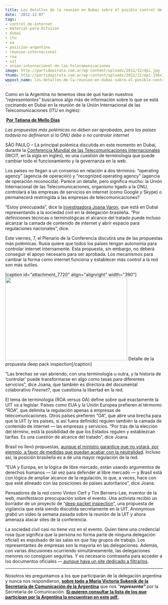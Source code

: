 ```yaml
---
title: Los detalles de la reunión en Dubai sobre el posible control de Internet
date: '2012-12-07'
tags:
- control-de-internet
- material-para-difusion
- dubai
- itu
- oa
- posicion-argentina
- reunion-internacional
- roa
- uit
- union-internacional-de-las-telecomunicaciones
image: http://partidopirata.com.ar/wp-content/uploads/2012/12/dpi.jpg
thumb: http://partidopirata.com.ar/wp-content/uploads/2012/12/dpi-150x150.jpg
wppost_name: los-detalles-de-la-reunion-en-dubai-sobre-el-posible-control-de-internet
---
```


Como en la Argentina no tenemos idea de qué harán nuestros <em>"representantes"</em> buscamos algo más de información sobre lo que se está cocinando en Dubai en la reunión de la Unión Internacional de las Telecomunicaciones (ITU en inglés):

<strong> <a href="http://blogs.estadao.com.br/link/os-detalhes-da-reuniao-em-dubai/" target="_blank">Por Tatiana de Mello Dias</a></strong>

<em>Las propuestas más polémicas no deben ser aprobadas, pero los países todavía no definieron si la ONU debe o no controlar internet
</em>

SÃO PAULO – La principal polémica discutida en este momento en Dubai, durante la <a href="http://partidopirata.com.ar/7617/el-dueno-de-la-red-reunion-de-la-uit-control-de-internet">Conferencia Mundial de las Telecomunicaciones Internacionales</a> (WCIT, en la sigla en inglés), es una cuestión de terminologia que puede cambiar todo el funcionamiento y la governanza en la web.

Los países no llegan a un consenso en relación a dos términos: “operating agency” (agencia de operación) y “recognized operating agency” (agencia de operación reconocida). Parece un detalle, pero significa mucho: la Unión Internacional de las Telecomunicaciones, organismo ligado a la ONU, controlará a las empresas de servicios en internet (como Google y Skype) o permanecerá restringida a las empresas de telecomunicaciones?

“Estoy preocupada”, dice la <a href="http://blogs.estadao.com.br/link/documentario-discute-o-controle-da-internet/">investigadora Joana Varon</a>, que está en Dubai representando a la sociedad civil en la delegación brasileña. “Por definiciones técnicas o terminológicas el alcance del tratado puede incluso alcanzar la camada de contenido de internet y abrir espacio para regulaciones nacionales”, dice.

Este viernes, 7, el Plenario de la Conferencia discutirá una de las propuestas más polémicas. Rusia quiere que todos los países tengan autonomia para controlar internet internamente. Esta propuesta, sin embargo, no deberá conseguir el apoyo necesario para ser aprobada. Los mecanismos para cambiar la forma como internet funciona y establecer más control a la red son más sutiles.

[caption id="attachment_7720" align="alignright" width="390"]<a href="http://partidopirata.com.ar/wp-content/uploads/2012/12/dpi.jpg"><img title="dpi" src="http://partidopirata.com.ar/wp-content/uploads/2012/12/dpi.jpg" alt="" width="390" height="265" /></a> Detalle de la propuesta deep pack inspection[/caption]

“Las brechas se van abriendo, con una terminologia u outra, y la historia de ‘controlar’ puede transformarse en algo como tasas para diferentes servicios”, dice Joana, que también es directora del documental colaborativo <em>Freenet?</em>, que cuestiona la libertad en la red.

El tema de terminologia (ROA versus OA) define sobre qué exactamente la UIT va a legislar. Países como EUA y la Unión Europea prefieren el térmomo “ROA”, que delimita la regulación apenas a empresas de telecomunicaciones. Otros países prefieren “OA”, que abre una brecha para que la UIT (y los países, si así fuera definido) regulen también la camada de contenido de internet — las empresas y servicios. “Por trás de la elección del término, está la posibilidad de que los Estados regulen y establezcan tarifas. Es una cuestión de alcance del tratado”, dice Joana.

Brasil no llevó propuestas, <a href="http://partidopirata.com.ar/7636/brasil-en-la-wcit-contra-la-neutralidad-no-firmo-dice-ministro-de-comunicaciones-de-brasil-y-argentina">aunque el ministro garantice que no votará, por ejemplo, a favor de medidas que puedan acabar con la neutralidad</a>. Incluso así, la posición brasileña es a de una mayor regulación de la red.

“EUA y Europa, en la lógica de libre mercado, están usando argumentos de derechos humanos — tal vez para defender al libre mercado — y Brasil está con lógica de ampliar alcance de la regulación, lo que, a veces, hace con que esté alineado con las posiciones de países autoritarios”, dice Joana.

Pensadores de la red como Vinton Cerf y Tim Berners-Lee, inventor de la web, manifestaron preocupación sobre el evento. Una activista recibió un borrador de un proyecto de “<a href="https://docs.google.com/viewer?a=v&amp;pid=gmail&amp;attid=0.1&amp;thid=13b717a12439a50d&amp;mt=application/vnd.openxmlformats-officedocument.wordprocesingml.document&amp;url=https://mail.google.com/mail/u/0/?ui%3D2%26ik%3D6e8f91387c%26view%3Datt%26th%3D13b717a12439a50d%26attid%3D0.1%26disp%3Dsafe%26realattid%3Df_hae7y3li0%26zw&amp;sig=AHIEtbTnsFN74D3TUxqmpT0jU0mlLbKWTg">deep packet inspection</a>“, una propuesta de vigilancia que está siendo discutida secretamente en la UIT. Anonymous grabó un video la semana pasada sobre la reunión de la UIT y ahora amenaza atacar sites de la conferencia.

La sociedad civil casi no tiene voz en el evento. Quien tiene una credencial rosa (que significa que la persona no forma parte de ninguna delegación oficial) es expulsado de las salas en que hay grupos de trabajo. Los representantes de empresas son la mayoria en las delegaciones. Además, con varias discusiones ocurriendo simultáneamente, las delegaciones menores no consiguen seguirlas. Y es necesario contraseña para acceder a los documentos oficiales —<a href="http://partidopirata.com.ar/7613/filtramos-para-que-todos-vean-lo-que-es-discutido-sobre-wcitleaks-el-futuro-de-internet"> aunque haya un site dedicado a filtrarlos</a>.

<hr />

Nosotros les preguntamos a los que participarán de la delegación argentina y nunca nos respondieron, <strong><a href="http://www.itu.int/online/mm/scripts/gd.detail?p&amp;_languageid=1&amp;_n=&amp;_owner=SEC_GMPCS&amp;_phone=&amp;_personid=1174566" target="_blank">sobre todo a María Victoria Sukenik de la Secretaría de Comunicación de la Argentina</a></strong> que nos "<strong><em>representa"</em> </strong>por la Secretaría de Comunicación.
<strong><a href="http://files.wcitleaks.org/public/S12-WCIT12-ADM-0004%21%21PDF-E_18Nov.pdf" target="_blank">Si quieren consultar la lista de los que participan por la Argentina la encuentran en este pdf.</a></strong>
